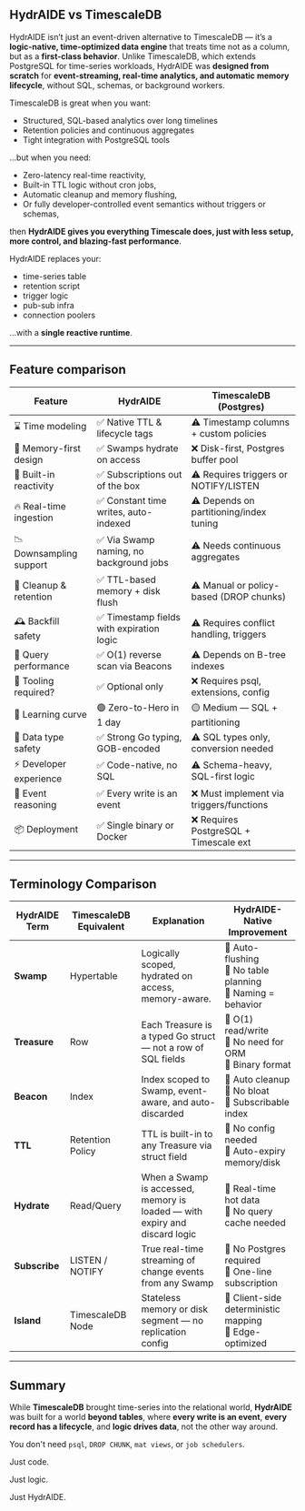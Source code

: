 ## HydrAIDE vs TimescaleDB

HydrAIDE isn’t just an event-driven alternative to TimescaleDB — it’s a **logic-native, time-optimized data engine** 
that treats time not as a column, but as a **first-class behavior**. Unlike TimescaleDB, which extends 
PostgreSQL for time-series workloads, HydrAIDE was **designed from scratch** for **event-streaming, real-time analytics, 
and automatic memory lifecycle**, without SQL, schemas, or background workers.

TimescaleDB is great when you want:

* Structured, SQL-based analytics over long timelines
* Retention policies and continuous aggregates
* Tight integration with PostgreSQL tools

…but when you need:

* Zero-latency real-time reactivity,
* Built-in TTL logic without cron jobs,
* Automatic cleanup and memory flushing,
* Or fully developer-controlled event semantics without triggers or schemas,

then **HydrAIDE gives you everything Timescale does, just with less setup, more control, and blazing-fast performance**.

HydrAIDE replaces your:

* time-series table
* retention script
* trigger logic
* pub-sub infra
* connection poolers

…with a **single reactive runtime**.

---

## Feature comparison

| Feature                 | HydrAIDE                                 | TimescaleDB (Postgres)                  |
| ----------------------- | ---------------------------------------- | --------------------------------------- |
| ⌛ Time modeling         | ✅ Native TTL & lifecycle tags            | ⚠️ Timestamp columns + custom policies  |
| 🧠 Memory-first design  | ✅ Swamps hydrate on access               | ❌ Disk-first, Postgres buffer pool      |
| 🔄 Built-in reactivity  | ✅ Subscriptions out of the box           | ⚠️ Requires triggers or NOTIFY/LISTEN   |
| 🔥 Real-time ingestion  | ✅ Constant time writes, auto-indexed     | ⚠️ Depends on partitioning/index tuning |
| 📉 Downsampling support | ✅ Via Swamp naming, no background jobs   | ⚠️ Needs continuous aggregates          |
| 🧹 Cleanup & retention  | ✅ TTL-based memory + disk flush          | ⚠️ Manual or policy-based (DROP chunks) |
| 🕰️ Backfill safety     | ✅ Timestamp fields with expiration logic | ⚠️ Requires conflict handling, triggers |
| 🚀 Query performance    | ✅ O(1) reverse scan via Beacons          | ⚠️ Depends on B-tree indexes            |
| 🧰 Tooling required?    | ✅ Optional only                          | ❌ Requires psql, extensions, config     |
| 🧗 Learning curve       | 🟢 Zero-to-Hero in 1 day                 | 🟡 Medium — SQL + partitioning          |
| 🧬 Data type safety     | ✅ Strong Go typing, GOB-encoded          | ⚠️ SQL types only, conversion needed    |
| ⚡ Developer experience  | ✅ Code-native, no SQL                    | ⚠️ Schema-heavy, SQL-first logic        |
| 🧠 Event reasoning      | ✅ Every write is an event                | ❌ Must implement via triggers/functions |
| 📦 Deployment           | ✅ Single binary or Docker                | ❌ Requires PostgreSQL + Timescale ext   |

---

## Terminology Comparison

| HydrAIDE Term | TimescaleDB Equivalent | Explanation                                                                | HydrAIDE-Native Improvement                                      |
| ------------- | ---------------------- | -------------------------------------------------------------------------- | ---------------------------------------------------------------- |
| **Swamp**     | Hypertable             | Logically scoped, hydrated on access, memory-aware.                        | 🔹 Auto-flushing<br>🔹 No table planning<br>🔹 Naming = behavior |
| **Treasure**  | Row                    | Each Treasure is a typed Go struct — not a row of SQL fields               | 🔹 O(1) read/write<br>🔹 No need for ORM<br>🔹 Binary format     |
| **Beacon**    | Index                  | Index scoped to Swamp, event-aware, and auto-discarded                     | 🔹 Auto cleanup<br>🔹 No bloat<br>🔹 Subscribable index          |
| **TTL**       | Retention Policy       | TTL is built-in to any Treasure via struct field                           | 🔹 No config needed<br>🔹 Auto-expiry memory/disk                |
| **Hydrate**   | Read/Query             | When a Swamp is accessed, memory is loaded — with expiry and discard logic | 🔹 Real-time hot data<br>🔹 No query cache needed                |
| **Subscribe** | LISTEN / NOTIFY        | True real-time streaming of change events from any Swamp                   | 🔹 No Postgres required<br>🔹 One-line subscription              |
| **Island**    | TimescaleDB Node       | Stateless memory or disk segment — no replication config                   | 🔹 Client-side deterministic mapping<br>🔹 Edge-optimized        |

---

## Summary

While **TimescaleDB** brought time-series into the relational world, **HydrAIDE** was built for a world 
**beyond tables**, where **every write is an event**, **every record has a lifecycle**, and **logic drives data**, 
not the other way around.

You don't need `psql`, `DROP CHUNK`, `mat views`, or `job schedulers`.

Just code.

Just logic.

Just HydrAIDE.
